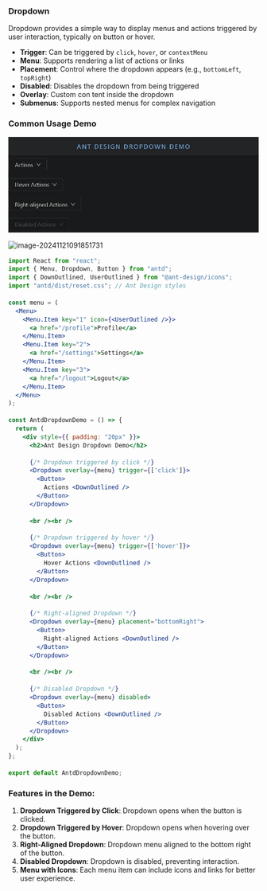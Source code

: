 ### Dropdown

Dropdown provides a simple way to display menus and actions triggered by user interaction, typically on button or hover.

- **Trigger**: Can be triggered by `click`, `hover`, or `contextMenu`
- **Menu**: Supports rendering a list of actions or links
- **Placement**: Control where the dropdown appears (e.g., `bottomLeft`, `topRight`)
- **Disabled**: Disables the dropdown from being triggered
- **Overlay**: Custom con tent inside the dropdown
- **Submenus**: Supports nested menus for complex navigation

### Common Usage Demo

![image-20241120094833318](assets\image-20241120094833318.png)

![image-20241121091851731](C:\Users\10691\Desktop\Documentation\Antd\assets\image-20241121091851731.png)

```jsx
import React from "react";
import { Menu, Dropdown, Button } from "antd";
import { DownOutlined, UserOutlined } from "@ant-design/icons";
import "antd/dist/reset.css"; // Ant Design styles

const menu = (
  <Menu>
    <Menu.Item key="1" icon={<UserOutlined />}>
      <a href="/profile">Profile</a>
    </Menu.Item>
    <Menu.Item key="2">
      <a href="/settings">Settings</a>
    </Menu.Item>
    <Menu.Item key="3">
      <a href="/logout">Logout</a>
    </Menu.Item>
  </Menu>
);

const AntdDropdownDemo = () => {
  return (
    <div style={{ padding: "20px" }}>
      <h2>Ant Design Dropdown Demo</h2>
      
      {/* Dropdown triggered by click */}
      <Dropdown overlay={menu} trigger={['click']}>
        <Button>
          Actions <DownOutlined />
        </Button>
      </Dropdown>

      <br /><br />

      {/* Dropdown triggered by hover */}
      <Dropdown overlay={menu} trigger={['hover']}>
        <Button>
          Hover Actions <DownOutlined />
        </Button>
      </Dropdown>

      <br /><br />

      {/* Right-aligned Dropdown */}
      <Dropdown overlay={menu} placement="bottomRight">
        <Button>
          Right-aligned Actions <DownOutlined />
        </Button>
      </Dropdown>

      <br /><br />

      {/* Disabled Dropdown */}
      <Dropdown overlay={menu} disabled>
        <Button>
          Disabled Actions <DownOutlined />
        </Button>
      </Dropdown>
    </div>
  );
};

export default AntdDropdownDemo;
```

### Features in the Demo:
1. **Dropdown Triggered by Click**: Dropdown opens when the button is clicked.
2. **Dropdown Triggered by Hover**: Dropdown opens when hovering over the button.
3. **Right-Aligned Dropdown**: Dropdown menu aligned to the bottom right of the button.
4. **Disabled Dropdown**: Dropdown is disabled, preventing interaction.
5. **Menu with Icons**: Each menu item can include icons and links for better user experience.
